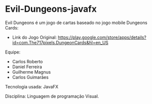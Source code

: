 ﻿# Evil-Dungeons-javafx

Evil Dungeons é um jogo de cartas baseado no jogo mobile Dungeons Cards:

* Link do Jogo Original:
https://play.google.com/store/apps/details?id=com.The717pixels.DungeonCards&hl=en_US

Equipe:

- Carlos Roberto
- Daniel Ferreira 
- Guilherme Magnus
- Carlos Guimarães

Tecnologia usada: JavaFX

Disciplina: Linguagem de programação Visual.
